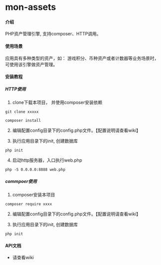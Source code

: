 # mon-assets

#### 介绍

PHP资产管理引擎, 支持composer、HTTP调用。

#### 使用场景

应用具有多种类型的资产，如： 游戏积分、币种资产或者计数器等业务场景时，可使用该引擎做资产管理。

#### 安装教程

##### HTTP使用

1. clone下载本项目， 并使用composer安装依赖

```
git clone xxxxx

composer install
```

2. 编辑配置config目录下的config.php文件。【配置说明请查看wiki】

3. 执行应用目录下的init, 创建数据库

```
php init
```

4. 启动http服务器，入口执行web.php

```
php -S 0.0.0.0:8888 web.php
```

##### commpoer使用

1. composer安装本项目

```
composer require xxxx
```

2. 编辑配置config目录下的config.php文件。【配置说明请查看wiki】

3. 执行应用目录下的init, 创建数据库

```
php init
```

#### API文档

* 请查看wiki